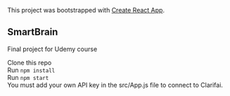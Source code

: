 This project was bootstrapped with [Create React App](https://github.com/facebook/create-react-app).

## SmartBrain
Final project for Udemy course<br>

Clone this repo<br>
Run `npm install`<br>
Run `npm start`<br>
You must add your own API key in the src/App.js file to connect to Clarifai.

